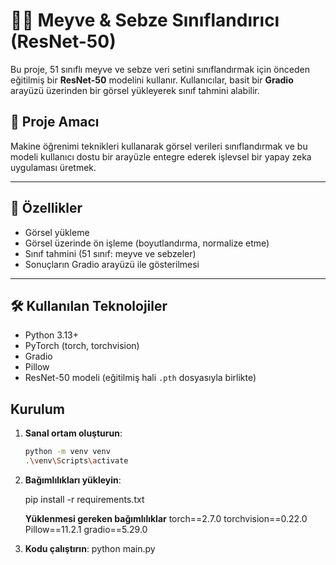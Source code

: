 # 🍎🥦 Meyve & Sebze Sınıflandırıcı (ResNet-50)

Bu proje, 51 sınıflı meyve ve sebze veri setini sınıflandırmak için önceden eğitilmiş bir **ResNet-50** modelini kullanır. Kullanıcılar, basit bir **Gradio** arayüzü üzerinden bir görsel yükleyerek sınıf tahmini alabilir.

## 🎯 Proje Amacı

Makine öğrenimi teknikleri kullanarak görsel verileri sınıflandırmak ve bu modeli kullanıcı dostu bir arayüzle entegre ederek işlevsel bir yapay zeka uygulaması üretmek.

---

## 🚀 Özellikler

- Görsel yükleme
- Görsel üzerinde ön işleme (boyutlandırma, normalize etme)
- Sınıf tahmini (51 sınıf: meyve ve sebzeler)
- Sonuçların Gradio arayüzü ile gösterilmesi

---

## 🛠️ Kullanılan Teknolojiler

- Python 3.13+
- PyTorch (torch, torchvision)
- Gradio
- Pillow
- ResNet-50 modeli (eğitilmiş hali `.pth` dosyasıyla birlikte)


## Kurulum

1. **Sanal ortam oluşturun**:
   ```bash
   python -m venv venv
   .\venv\Scripts\activate

2. **Bağımlılıkları yükleyin**:

    pip install -r requirements.txt    

    **Yüklenmesi gereken bağımlılıklar**
    torch==2.7.0
    torchvision==0.22.0
    Pillow==11.2.1
    gradio==5.29.0


3. **Kodu çalıştırın**:
    python main.py